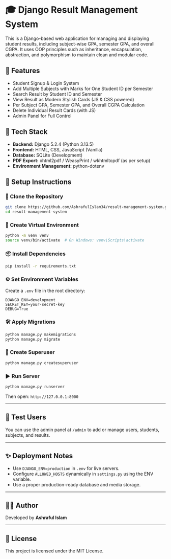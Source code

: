 

# 🎓 Django Result Management System

This is a Django-based web application for managing and displaying student results, including subject-wise GPA, semester GPA, and overall CGPA. It uses OOP principles such as inheritance, encapsulation, abstraction, and polymorphism to maintain clean and modular code.

## 🚀 Features

- Student Signup & Login System
- Add Multiple Subjects with Marks for One Student ID per Semester
- Search Result by Student ID and Semester
- View Result as Modern Stylish Cards (JS & CSS powered)
- Per Subject GPA, Semester GPA, and Overall CGPA Calculation
- Delete Individual Result Cards (with JS)
- Admin Panel for Full Control

## 🧱 Tech Stack

- **Backend:** Django 5.2.4 (Python 3.13.5)
- **Frontend:** HTML, CSS, JavaScript (Vanilla)
- **Database:** SQLite (Development)
- **PDF Export:** xhtml2pdf / WeasyPrint / wkhtmltopdf (as per setup)
- **Environment Management:** python-dotenv

## 🧰 Setup Instructions

### 🔧 Clone the Repository

```bash
git clone https://github.com/AshrafulIslam34/result-management-system.git
cd result-management-system
```

### 🐍 Create Virtual Environment

```bash
python -m venv venv
source venv/bin/activate  # On Windows: venv\Scripts\activate
```

### 📦 Install Dependencies

```bash
pip install -r requirements.txt
```

### ⚙️ Set Environment Variables

Create a `.env` file in the root directory:

```
DJANGO_ENV=development
SECRET_KEY=your-secret-key
DEBUG=True
```

### 🛠️ Apply Migrations

```bash
python manage.py makemigrations
python manage.py migrate
```

### 👤 Create Superuser

```bash
python manage.py createsuperuser
```

### ▶️ Run Server

```bash
python manage.py runserver
```

Then open: `http://127.0.0.1:8000`

---

## 🧪 Test Users

You can use the admin panel at `/admin` to add or manage users, students, subjects, and results.

---

## ✨ Deployment Notes

- Use `DJANGO_ENV=production` in `.env` for live servers.
- Configure `ALLOWED_HOSTS` dynamically in `settings.py` using the ENV variable.
- Use a proper production-ready database and media storage.

---

## 👨‍💻 Author

Developed by **Ashraful Islam**

---

## 📄 License

This project is licensed under the MIT License.